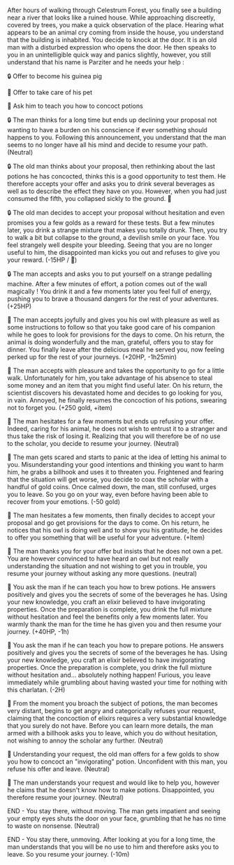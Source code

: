 After hours of walking through Celestrum Forest, you finally see a building near a river that looks like a ruined house. While approaching discreetly, covered by trees, you make a quick observation of the place. Hearing what appears to be an animal cry coming from inside the house, you understand that the building is inhabited. You decide to knock at the door. It is an old man with a disturbed expression who opens the door. He then speaks to you in an unintelligible quick way and panics slightly, however, you still understand that his name is Parziter and he needs your help :

🔒 Offer to become his guinea pig

🦉 Offer to take care of his pet

🧪 Ask him to teach you how to concoct potions

🔒 The man thinks for a long time but ends up declining your proposal not wanting to have a burden on his conscience if ever something should happens to you. Following this announcement, you understand that the man seems to no longer have all his mind and decide to resume your path. (Neutral)

🔒 The old man thinks about your proposal, then rethinking about the last potions he has concocted, thinks this is a good opportunity to test them. He therefore accepts your offer and asks you to drink several beverages as well as to describe the effect they have on you. However, when you had just consumed the fifth, you collapsed sickly to the ground. :nauseated_face:

🔒 The old man decides to accept your proposal without hesitation and even promises you a few golds as a reward for these tests. But a few minutes later, you drink a strange mixture that makes you totally drunk. Then, you try to walk a bit but collapse to the ground, a devilish smile on your face. You feel strangely well despite your bleeding. Seeing that you are no longer useful to him, the disappointed man kicks you out and refuses to give you your reward. (-15HP / :zany_face:)

🔒 The man accepts and asks you to put yourself on a strange pedalling machine. After a few minutes of effort, a potion comes out of the wall magically ! You drink it and a few moments later you feel full of energy, pushing you to brave a thousand dangers for the rest of your adventures. (+25HP)


🦉 The man accepts joyfully and gives you his owl with pleasure as well as some instructions to follow so that you take good care of his companion while he goes to look for provisions for the days to come. On his return, the animal is doing wonderfully and the man, grateful, offers you to stay for dinner. You finally leave after the delicious meal he served you, now feeling perked up for the rest of your journeys. (+20HP, -1h25min)

🦉 The man accepts with pleasure and takes the opportunity to go for a little walk. Unfortunately for him, you take advantage of his absence to steal some money and an item that you might find useful later. On his return, the scientist discovers his devastated home and decides to go looking for you, in vain. Annoyed, he finally resumes the concoction of his potions, swearing not to forget you. (+250 gold, +item)

🦉 The man hesitates for a few moments but ends up refusing your offer. Indeed, caring for his animal, he does not wish to entrust it to a stranger and thus take the risk of losing it. Realizing that you will therefore be of no use to the scholar, you decide to resume your journey. (Neutral)

🦉 The man gets scared and starts to panic at the idea of ​​letting his animal to you. Misunderstanding your good intentions and thinking you want to harm him, he grabs a billhook and uses it to threaten you. Frightened and fearing that the situation will get worse, you decide to coax the scholar with a handful of gold coins. Once calmed down, the man, still confused, urges you to leave. So you go on your way, even before having been able to recover from your emotions. (-50 gold)

🦉 The man hesitates a few moments, then finally decides to accept your proposal and go get provisions for the days to come. On his return, he notices that his owl is doing well and to show you his gratitude, he decides to offer you something that will be useful for your adventure. (+Item)

🦉 The man thanks you for your offer but insists that he does not own a pet. You are however convinced to have heard an owl but not really understanding the situation and not wishing to get you in trouble, you resume your journey without asking any more questions. (neutral)


🧪 You ask the man if he can teach you how to brew potions. He answers positively and gives you the secrets of some of the beverages he has. Using your new knowledge, you craft an elixir believed to have invigorating properties. Once the preparation is complete, you drink the full mixture without hesitation and feel the benefits only a few moments later. You warmly thank the man for the time he has given you and then resume your journey. (+40HP, -1h)

🧪 You ask the man if he can teach you how to prepare potions. He answers positively and gives you the secrets of some of the beverages he has. Using your new knowledge, you craft an elixir believed to have invigorating properties. Once the preparation is complete, you drink the full mixture without hesitation and... absolutely nothing happen! Furious, you leave immediately while grumbling about having wasted your time for nothing with this charlatan. (-2H)

🧪 From the moment you broach the subject of potions, the man becomes very distant, begins to get angry and categorically refuses your request, claiming that the concoction of elixirs requires a very substantial knowledge that you surely do not have. Before you can learn more details, the man armed with a billhook asks you to leave, which you do without hesitation, not wishing to annoy the scholar any further. (Neutral)

🧪 Understanding your request, the old man offers for a few golds to show you how to concoct an "invigorating" potion. Unconfident with this man, you refuse his offer and leave. (Neutral)

🧪 The man understands your request and would like to help you, however he claims that he doesn't know how to make potions. Disappointed, you therefore resume your journey. (Neutral)


END - You stay there, without moving. The man gets impatient and seeing your empty eyes shuts the door on your face, grumbling that he has no time to waste on nonsense. 
(Neutral)

END - You stay there, unmoving. After looking at you for a long time, the man understands that you will be no use to him and therefore asks you to leave. So you resume your journey. (-10m)

